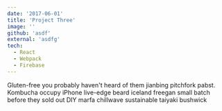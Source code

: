```yaml
---
date: '2017-06-01'
title: 'Project Three'
image: ''
github: 'asdf'
external: 'asdfg'
tech:
  - React
  - Webpack
  - Firebase
---
```


Gluten-free you probably haven't heard of them jianbing pitchfork pabst. Kombucha occupy iPhone live-edge beard iceland freegan small batch before they sold out DIY marfa chillwave sustainable taiyaki bushwick
